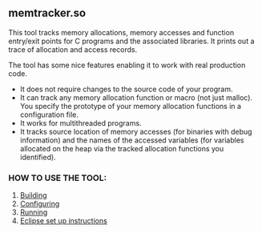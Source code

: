 ## memtracker.so 

This tool tracks memory allocations, memory accesses and function entry/exit points for C programs and the associated libraries. It prints out a trace of allocation and access records. 

The tool has some nice features enabling it to work with real production code. 

* It does not require changes to the source code of your program. 
* It can track any memory allocation function or macro (not just malloc). You specify the prototype of your memory allocation functions in a configuration file. 
* It works for multithreaded programs. 
* It tracks source location of memory accesses (for binaries with debug information) and the names of the accessed variables (for variables allocated on the heap via the tracked allocation functions you identified). 

### HOW TO USE THE TOOL:
1. [Building](pintools/docs/memtracker_building.md)
2. [Configuring](pintools/docs/memtracker_configuring.md)
3. [Running](pintools/docs/memtracker_running.md)
4. [Eclipse set up instructions](pintools/docs/memtracker_eclipse.md)
